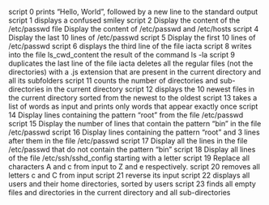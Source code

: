 script 0 prints “Hello, World”, followed by a new line to the standard output
script 1 displays a confused smiley
script 2 Display the content of the /etc/passwd file
Display the content of /etc/passwd and /etc/hosts
script 4 Display the last 10 lines of /etc/passwd
script 5 Display the first 10 lines of /etc/passwd
script 6 displays the third line of the file iacta
script 8 writes into the file ls_cwd_content the result of the command ls -la
script 9 duplicates the last line of the file iacta
deletes all the regular files (not the directories) with a .js extension that are present in the current directory and all its subfolders
script 11 counts the number of directories and sub-directories in the current directory
script 12 displays the 10 newest files in the current directory sorted from the newest to the oldest
script 13 takes a list of words as input and prints only words that appear exactly once
script 14 Display lines containing the pattern “root” from the file /etc/passwd
script 15 Display the number of lines that contain the pattern “bin” in the file /etc/passwd
script 16 Display lines containing the pattern “root” and 3 lines after them in the file /etc/passwd
script 17 Display all the lines in the file /etc/passwd that do not contain the pattern “bin”
script 18 Display all lines of the file /etc/ssh/sshd_config starting with a letter
script 19 Replace all characters A and c from input to Z and e respectively.
script 20 removes all letters c and C from input
script 21 reverse its input
script 22 displays all users and their home directories, sorted by users
script 23 finds all empty files and directories in the current directory and all sub-directories
